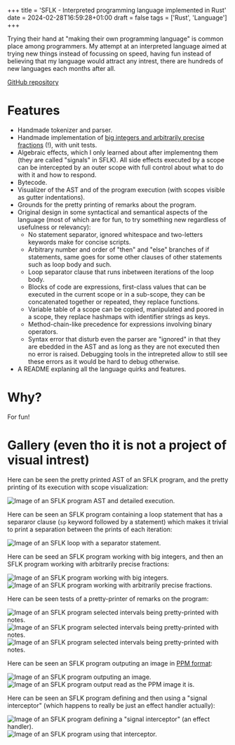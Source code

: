 +++
title = 'SFLK - Interpreted programming language implemented in Rust'
date = 2024-02-28T16:59:28+01:00
draft = false
tags = ['Rust', 'Language']
+++

Trying their hand at "making their own programming language" is common place among programmers. My attempt at an interpreted language aimed at trying new things instead of focussing on speed, having fun instead of believing that my language would attract any intrest, there are hundreds of new languages each months after all.

[GitHub repository](https://github.com/sflk-lang/sflk)

# Features

- Handmade tokenizer and parser.
- Handmade implementation of [big integers and arbitrarily precise fractions](https://en.wikipedia.org/wiki/Arbitrary-precision_arithmetic) (!), with unit tests.
- Algebraic effects, which I only learned about after implementng them (they are called "signals" in SFLK). All side effects executed by a scope can be intercepted by an outer scope with full control about what to do with it and how to respond.
- Bytecode.
- Visualizer of the AST and of the program execution (with scopes visible as gutter indentations).
- Grounds for the pretty printing of remarks about the program.
- Original design in some syntactical and semantical aspects of the language (most of which are for fun, to try something new regardless of usefulness or relevancy):
  - No statement separator, ignored whitespace and two-letters keywords make for concise scripts.
  - Arbitrary number and order of "then" and "else" branches of if statements, same goes for some other clauses of other statements such as loop body and such.
  - Loop separator clause that runs inbetween iterations of the loop body.
  - Blocks of code are expressions, first-class values that can be executed in the current scope or in a sub-scope, they can be concatenated together or repeated, they replace functions.
  - Variable table of a scope can be copied, manipulated and poored in a scope, they replace hashmaps with identifier strings as keys.
  - Method-chain-like precedence for expressions involving binary operators.
  - Syntax error that disturb even the parser are "ignored" in that they are ebedded in the AST and as long as they are not executed then no error is raised. Debugging tools in the intrepreted allow to still see these errors as it would be hard to debug otherwise.
- A README explaning all the language quirks and features.

# Why?

For fun!

# Gallery (even tho it is not a project of visual intrest)

Here can be seen the pretty printed AST of an SFLK program, and the pretty printing of its execution with scope visualization:

![Image of an SFLK program AST and detailed execution.](/sflk-01.png)

Here can be seen an SFLK program containing a loop statement that has a separaror clause (`sp` keyword followed by a statement) which makes it trivial to print a separation between the prints of each iteration:

![Image of an SFLK loop with a separator statement.](/sflk-02.png)

Here can be seed an SFLK program working with big integers, and then an SFLK program working with arbitrarily precise fractions:

![Image of an SFLK program working with big integers.](/sflk-03.png)
![Image of an SFLK program working with arbitrarily precise fractions.](/sflk-04.png)

Here can be seen tests of a pretty-printer of remarks on the program:

![Image of an SFLK program selected intervals being pretty-printed with notes.](/sflk-05.png)
![Image of an SFLK program selected intervals being pretty-printed with notes.](/sflk-06.png)
![Image of an SFLK program selected intervals being pretty-printed with notes.](/sflk-07.png)

Here can be seen an SFLK program outputing an image in [PPM format](https://en.wikipedia.org/wiki/Netpbm#File_formats):

![Image of an SFLK program outputing an image.](/sflk-08.png)
![Image of an SFLK program output read as the PPM image it is.](/sflk-09.png)

Here can be seen an SFLK program defining and then using a "signal interceptor" (which happens to really be just an effect handler actually):

![Image of an SFLK program defining a "signal interceptor" (an effect handler).](/sflk-10.png)
![Image of an SFLK program using that interceptor.](/sflk-11.png)
